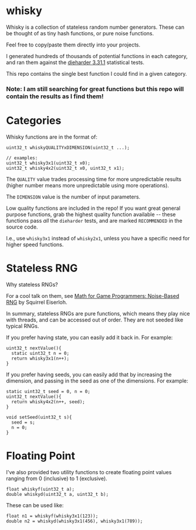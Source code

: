 whisky
======

Whisky is a collection of stateless random number generators.  These can be thought of as tiny hash
functions, or pure noise functions.

Feel free to copy/paste them directly into your projects.

I generated hundreds of thousands of potential functions in each category, and ran them against the
[dieharder 3.31.1](http://webhome.phy.duke.edu/~rgb/General/dieharder.php) statistical tests.

This repo contains the single best function I could find in a given category.

### Note: I am still searching for great functions but this repo will contain the results as I find them!

Categories
==========

Whisky functions are in the format of:

```
uint32_t whiskyQUALITYxDIMENSION(uint32_t ...);

// examples:
uint32_t whisky3x1(uint32_t x0);
uint32_t whisky4x2(uint32_t x0, uint32_t x1);
```

The `QUALITY` value trades processing time for more unpredictable results (higher number means more
unpredictable using more operations).

The `DIMENSION` value is the number of input parameters.

Low quality functions are included in the repo!  If you want great general purpose functions, grab
the highest quality function available -- these functions pass _all_ the `dieharder` tests, and are
marked `RECOMMENDED` in the source code.

I.e., use `whisky3x1` instead of `whisky2x1`, unless you have a specific need for higher speed
functions.

Stateless RNG
=============

Why stateless RNGs?

For a cool talk on them, see
[Math for Game Programmers: Noise-Based RNG](https://www.youtube.com/watch?v=LWFzPP8ZbdU) by
Squirrel Eiserloh.

In summary, stateless RNGs are pure functions, which means they play nice with threads, and can be
accessed out of order.  They are not seeded like typical RNGs.

If you prefer having state, you can easily add it back in.  For example:

```
uint32_t nextValue(){
  static uint32_t n = 0;
  return whisky3x1(n++);
}
```

If you prefer having seeds, you can easily add that by increasing the dimension, and passing in the
seed as one of the dimensions.  For example:

```
static uint32_t seed = 0, n = 0;
uint32_t nextValue(){
  return whisky4x2(n++, seed);
}

void setSeed(uint32_t s){
  seed = s;
  n = 0;
}
```

Floating Point
==============

I've also provided two utility functions to create floating point values ranging from 0 (inclusive)
to 1 (exclusive).

```
float whiskyf(uint32_t a);
double whiskyd(uint32_t a, uint32_t b);
```

These can be used like:

```
float n1 = whiskyf(whisky3x1(123));
double n2 = whiskyd(whisky3x1(456), whisky3x1(789));
```
